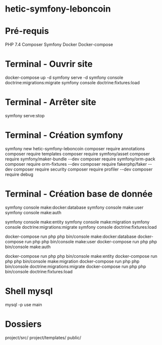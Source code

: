 # hetic-symfony-leboncoin

# Pré-requis
PHP 7.4
Composer
Symfony
Docker
Docker-compose

# Terminal - Ouvrir site
docker-compose up -d
symfony serve -d
symfony console doctrine:migrations:migrate
symfony console doctrine:fixtures:load

# Terminal - Arrêter site
symfony serve:stop






# Terminal - Création symfony
symfony new hetic-symfony-leboncoin
composer require annotations
composer require templates
composer require symfony/asset
composer require symfony/maker-bundle --dev
composer require symfony/orm-pack
composer require orm-fixtures --dev
composer require fakerphp/faker --dev
composer require security
composer require profiler --dev
composer require debug

# Terminal - Création base de donnée
symfony console make:docker:database
symfony console make:user
symfony console make:auth

symfony console make:entity
symfony console make:migration
symfony console doctrine:migrations:migrate
symfony console doctrine:fixtures:load

docker-compose run php php bin/console make:docker:database
docker-compose run php php bin/console make:user
docker-compose run php php bin/console make:auth

docker-compose run php php bin/console make:entity
docker-compose run php php bin/console make:migration
docker-compose run php php bin/console doctrine:migrations:migrate
docker-compose run php php bin/console doctrine:fixtures:load

# Shell mysql
mysql -p
use main

# Dossiers
project/src/
project/templates/
public/
